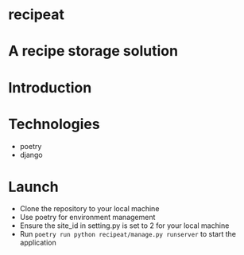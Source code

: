 # recipeat
A recipe storage solution
==================

# Introduction


# Technologies
- poetry
- django

# Launch
* Clone the repository to your local machine
* Use poetry for environment management
* Ensure the site_id in setting.py is set to 2 for your local machine
* Run ```poetry run python recipeat/manage.py runserver``` to start the application